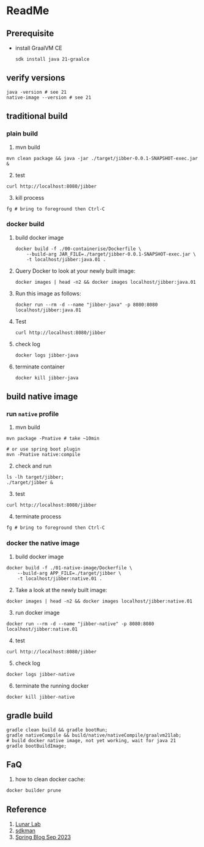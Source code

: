 # ReadMe

## Prerequisite

- install GraalVM CE
   ```shell
   sdk install java 21-graalce
   ```

## verify versions

```shell
java -version # see 21
native-image --version # see 21
```

## traditional build

### plain build

1. mvn build
```shell
mvn clean package && java -jar ./target/jibber-0.0.1-SNAPSHOT-exec.jar &
```

2. test

```shell
curl http://localhost:8080/jibber
```

3. kill process

```shell
fg # bring to foreground then Ctrl-C
```

### docker build

1. build docker image
    ```shell
    docker build -f ./00-containerise/Dockerfile \
        --build-arg JAR_FILE=./target/jibber-0.0.1-SNAPSHOT-exec.jar \
        -t localhost/jibber:java.01 .
    ```
2. Query Docker to look at your newly built image:
    ```shell
    docker images | head -n2 && docker images localhost/jibber:java.01
    ```

3. Run this image as follows:
    ```shell
    docker run --rm -d --name "jibber-java" -p 8080:8080 localhost/jibber:java.01
    ```
   
4. Test
    ```shell
    curl http://localhost:8080/jibber
    ```
   
5. check log
    ```shell
    docker logs jibber-java
    ```
   
6. terminate container
    ```shell
    docker kill jibber-java
    ```

## build native image

### run `native` profile

1. mvn build
```shell
mvn package -Pnative # take ~10min
```
```shell
# or use spring boot plugin
mvn -Pnative native:compile
```

2. check and run

```shell
ls -lh target/jibber;
./target/jibber &
```

3. test
```shell
curl http://localhost:8080/jibber
```

4. terminate process
```shell
fg # bring to foreground then Ctrl-C
```

### docker the native image

1. build docker image
```shell
docker build -f ./01-native-image/Dockerfile \
    --build-arg APP_FILE=./target/jibber \
    -t localhost/jibber:native.01 .
```

2. Take a look at the newly built image:
```shell
docker images | head -n2 && docker images localhost/jibber:native.01
```

3. run docker image
```shell
docker run --rm -d --name "jibber-native" -p 8080:8080 localhost/jibber:native.01
```

4. test
```shell
curl http://localhost:8080/jibber
```

5. check log
```shell
docker logs jibber-native
```

6. terminate the running docker
```shell
docker kill jibber-native
```

## gradle build

```shell
gradle clean build && gradle bootRun;
gradle nativeCompile && build/native/nativeCompile/graalvm21lab;
# build docker native image, not yet working, wait for java 21
gradle bootBuildImage;
```

## FaQ

1. how to clean docker cache:
```shell
docker builder prune
```

## Reference

1. [Lunar Lab](https://luna.oracle.com/lab/fdfd090d-e52c-4481-a8de-dccecdca7d68/launch)
2. [sdkman](https://sdkman.io/)
3. [Spring Blog Sep 2023](https://spring.io/blog/2023/09/09/all-together-now-spring-boot-3-2-graalvm-native-images-java-21-and-virtual)